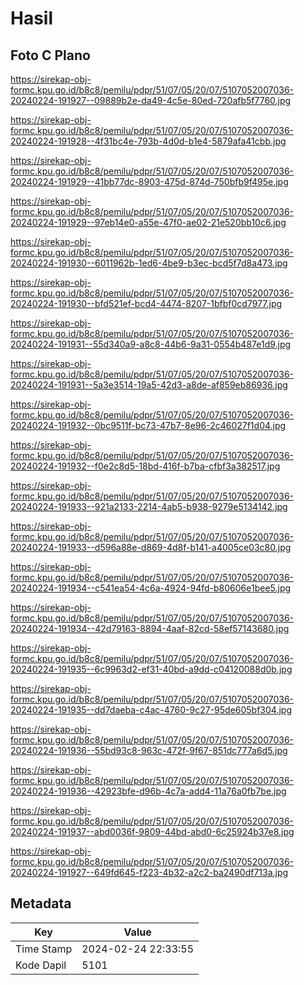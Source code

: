 # Hasil

## Foto C Plano

https://sirekap-obj-formc.kpu.go.id/b8c8/pemilu/pdpr/51/07/05/20/07/5107052007036-20240224-191927--09889b2e-da49-4c5e-80ed-720afb5f7760.jpg

https://sirekap-obj-formc.kpu.go.id/b8c8/pemilu/pdpr/51/07/05/20/07/5107052007036-20240224-191928--4f31bc4e-793b-4d0d-b1e4-5879afa41cbb.jpg

https://sirekap-obj-formc.kpu.go.id/b8c8/pemilu/pdpr/51/07/05/20/07/5107052007036-20240224-191929--41bb77dc-8903-475d-874d-750bfb9f495e.jpg

https://sirekap-obj-formc.kpu.go.id/b8c8/pemilu/pdpr/51/07/05/20/07/5107052007036-20240224-191929--97eb14e0-a55e-47f0-ae02-21e520bb10c6.jpg

https://sirekap-obj-formc.kpu.go.id/b8c8/pemilu/pdpr/51/07/05/20/07/5107052007036-20240224-191930--6011962b-1ed6-4be9-b3ec-bcd5f7d8a473.jpg

https://sirekap-obj-formc.kpu.go.id/b8c8/pemilu/pdpr/51/07/05/20/07/5107052007036-20240224-191930--bfd521ef-bcd4-4474-8207-1bfbf0cd7977.jpg

https://sirekap-obj-formc.kpu.go.id/b8c8/pemilu/pdpr/51/07/05/20/07/5107052007036-20240224-191931--55d340a9-a8c8-44b6-9a31-0554b487e1d9.jpg

https://sirekap-obj-formc.kpu.go.id/b8c8/pemilu/pdpr/51/07/05/20/07/5107052007036-20240224-191931--5a3e3514-19a5-42d3-a8de-af859eb86936.jpg

https://sirekap-obj-formc.kpu.go.id/b8c8/pemilu/pdpr/51/07/05/20/07/5107052007036-20240224-191932--0bc9511f-bc73-47b7-8e96-2c46027f1d04.jpg

https://sirekap-obj-formc.kpu.go.id/b8c8/pemilu/pdpr/51/07/05/20/07/5107052007036-20240224-191932--f0e2c8d5-18bd-416f-b7ba-cfbf3a382517.jpg

https://sirekap-obj-formc.kpu.go.id/b8c8/pemilu/pdpr/51/07/05/20/07/5107052007036-20240224-191933--921a2133-2214-4ab5-b938-9279e5134142.jpg

https://sirekap-obj-formc.kpu.go.id/b8c8/pemilu/pdpr/51/07/05/20/07/5107052007036-20240224-191933--d596a88e-d869-4d8f-b141-a4005ce03c80.jpg

https://sirekap-obj-formc.kpu.go.id/b8c8/pemilu/pdpr/51/07/05/20/07/5107052007036-20240224-191934--c541ea54-4c6a-4924-94fd-b80606e1bee5.jpg

https://sirekap-obj-formc.kpu.go.id/b8c8/pemilu/pdpr/51/07/05/20/07/5107052007036-20240224-191934--42d79163-8894-4aaf-82cd-58ef57143680.jpg

https://sirekap-obj-formc.kpu.go.id/b8c8/pemilu/pdpr/51/07/05/20/07/5107052007036-20240224-191935--6c9963d2-ef31-40bd-a9dd-c04120088d0b.jpg

https://sirekap-obj-formc.kpu.go.id/b8c8/pemilu/pdpr/51/07/05/20/07/5107052007036-20240224-191935--dd7daeba-c4ac-4760-9c27-95de605bf304.jpg

https://sirekap-obj-formc.kpu.go.id/b8c8/pemilu/pdpr/51/07/05/20/07/5107052007036-20240224-191936--55bd93c8-963c-472f-9f67-851dc777a6d5.jpg

https://sirekap-obj-formc.kpu.go.id/b8c8/pemilu/pdpr/51/07/05/20/07/5107052007036-20240224-191936--42923bfe-d96b-4c7a-add4-11a76a0fb7be.jpg

https://sirekap-obj-formc.kpu.go.id/b8c8/pemilu/pdpr/51/07/05/20/07/5107052007036-20240224-191937--abd0036f-9809-44bd-abd0-6c25924b37e8.jpg

https://sirekap-obj-formc.kpu.go.id/b8c8/pemilu/pdpr/51/07/05/20/07/5107052007036-20240224-191927--649fd645-f223-4b32-a2c2-ba2490df713a.jpg


## Metadata

| Key        | Value               |
| ---------- | ------------------- |
| Time Stamp | 2024-02-24 22:33:55 |
| Kode Dapil | 5101                |



